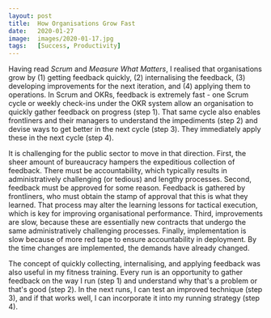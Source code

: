 ```yaml
---
layout: post
title:  How Organisations Grow Fast
date:   2020-01-27
image:  images/2020-01-17.jpg
tags:   [Success, Productivity]
---
```

Having read *Scrum* and *Measure What Matters*, I realised that organisations grow by (1) getting feedback quickly, (2) internalising the feedback, (3) developing improvements for the next iteration, and (4) applying them to operations. In Scrum and OKRs, feedback is extremely fast - one Scrum cycle or weekly check-ins under the OKR system allow an organisation to quickly gather feedback on progress (step 1). That same cycle also enables frontliners and their managers to understand the impediments (step 2) and devise ways to get better in the next cycle (step 3). They immediately apply these in the next cycle (step 4).

It is challenging for the public sector to move in that direction. First, the sheer amount of bureaucracy hampers the expeditious collection of feedback. There must be accountability, which typically results in administratively challenging (or tedious) and lengthy processes. Second, feedback must be approved for some reason. Feedback is gathered by frontliners, who must obtain the stamp of approval that this is what they learned. That process may alter the learning lessons for tactical execution, which is key for improving organisational performance. Third, improvements are slow, because these are essentially new contracts that undergo the same administratively challenging processes. Finally, implementation is slow because of more red tape to ensure accountability in deployment. By the time changes are implemented, the demands have already changed.

The concept of quickly collecting, internalising, and applying feedback was also useful in my fitness training. Every run is an opportunity to gather feedback on the way I run (step 1) and understand why that's a problem or that's good (step 2). In the next runs, I can test an improved technique (step 3), and if that works well, I can incorporate it into my running strategy (step 4).